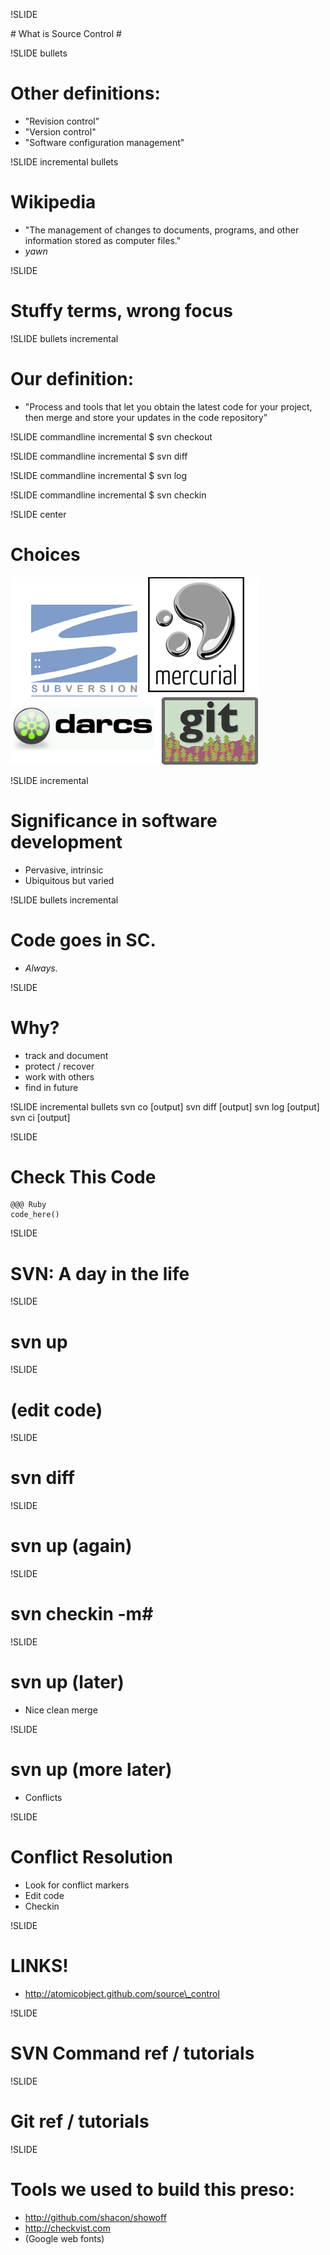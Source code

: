 !SLIDE
<link href='http://fonts.googleapis.com/css?family=Comfortaa:400,700' rel='stylesheet' type='text/css'>
# What is Source Control #

!SLIDE bullets
# Other definitions: #

* "Revision control"
* "Version control"
* "Software configuration management"

!SLIDE incremental bullets
# Wikipedia
* "The management of changes to documents, programs, and other information stored as computer files."
* *yawn*

!SLIDE
# Stuffy terms, wrong focus #

!SLIDE bullets incremental
# Our definition: #

* "Process and tools that let you obtain the latest code for your project, then 
merge and store your updates in the code repository"


!SLIDE commandline incremental
$ svn checkout

!SLIDE commandline incremental
$ svn diff

!SLIDE commandline incremental
$ svn log

!SLIDE commandline incremental
$ svn checkin


!SLIDE center
# Choices
![Subversion, Git, Mercurial, Darcs](sc_logos.png)

!SLIDE incremental
# Significance in software development
* Pervasive, intrinsic
* Ubiquitous but varied

!SLIDE bullets incremental
# Code goes in SC.
* *Always.*

!SLIDE
# Why?
* track and document
* protect / recover
* work with others
* find in future

!SLIDE incremental bullets
    svn co [output]
    svn diff [output]
    svn log [output]
    svn ci [output]

!SLIDE
# Check This Code #
    @@@ Ruby
    code_here()

!SLIDE 
# SVN: A day in the life #

!SLIDE 
# svn up #

!SLIDE 
# (edit code) #

!SLIDE 
# svn diff #

!SLIDE 
# svn up (again) #

!SLIDE 
# svn checkin -m#

!SLIDE 
# svn up (later) #
* Nice clean merge

!SLIDE 
# svn up (more later) #
* Conflicts

!SLIDE 
# Conflict Resolution #
* Look for conflict markers
* Edit code
* Checkin

!SLIDE
# LINKS! #
* http://atomicobject.github.com/source\_control

!SLIDE
# SVN Command ref / tutorials #

!SLIDE
# Git ref / tutorials #

!SLIDE
# Tools we used to build this preso: #
* http://github.com/shacon/showoff
* http://checkvist.com
* (Google web fonts)


